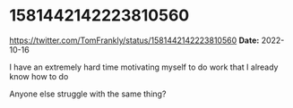 # 1581442142223810560
https://twitter.com/TomFrankly/status/1581442142223810560
**Date:** 2022-10-16

I have an extremely hard time motivating myself to do work that I already know how to do

Anyone else struggle with the same thing?

